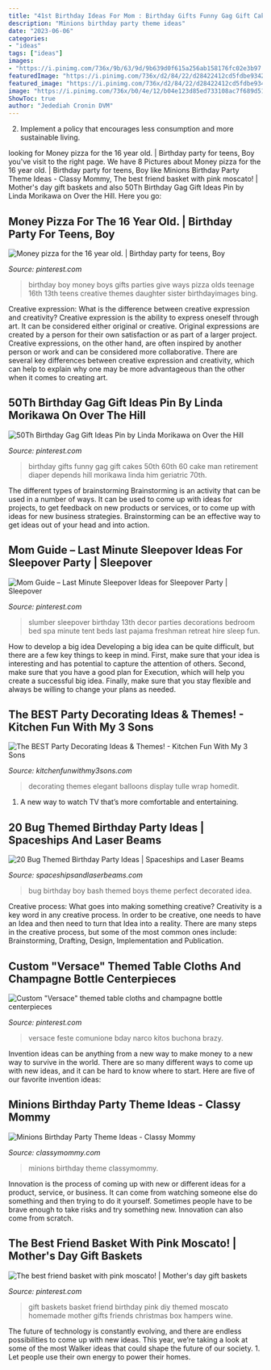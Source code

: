 ```yaml
---
title: "41st Birthday Ideas For Mom : Birthday Gifts Funny Gag Gift Cakes 50th 60th 60 Cake Man Retirement Diaper Depends Hill Morikawa Linda Him Geriatric 70th"
description: "Minions birthday party theme ideas"
date: "2023-06-06"
categories:
- "ideas"
tags: ["ideas"]
images:
- "https://i.pinimg.com/736x/9b/63/9d/9b639d0f615a256ab158176fc02e3b97.jpg"
featuredImage: "https://i.pinimg.com/736x/d2/84/22/d28422412cd5fdbe93427d418609a7ce.jpg"
featured_image: "https://i.pinimg.com/736x/d2/84/22/d28422412cd5fdbe93427d418609a7ce.jpg"
image: "https://i.pinimg.com/736x/b0/4e/12/b04e123d85ed733108ac7f689d51d7a0.jpg"
ShowToc: true
author: "Jedediah Cronin DVM"
---
```



2. Implement a policy that encourages less consumption and more sustainable living. 

	

		
looking for Money pizza for the 16 year old. | Birthday party for teens, Boy you've visit to the right page. We have 8 Pictures about Money pizza for the 16 year old. | Birthday party for teens, Boy like Minions Birthday Party Theme Ideas - Classy Mommy, The best friend basket with pink moscato! | Mother&#039;s day gift baskets and also 50Th Birthday Gag Gift Ideas Pin by Linda Morikawa on Over the Hill. Here you go:
		
    
## Money Pizza For The 16 Year Old. | Birthday Party For Teens, Boy

<img loading=lazy src="https://i.pinimg.com/originals/0d/56/43/0d5643b987636499595b8b7c456b4605.jpg" onerror="this.onerror=null;this.src='https://tse4.mm.bing.net/th?id=OIP.M0bWO1RDurFLkkeTH2gZWAHaJ4&amp;pid=15.1';" alt="Money pizza for the 16 year old. | Birthday party for teens, Boy">

_Source: pinterest.com_

>birthday boy money boys gifts parties give ways pizza olds teenage 16th 13th teens creative themes daughter sister birthdayimages bing. 

	

Creative expression: What is the difference between creative expression and creativity?
Creative expression is the ability to express oneself through art. It can be considered either original or creative. Original expressions are created by a person for their own satisfaction or as part of a larger project. Creative expressions, on the other hand, are often inspired by another person or work and can be considered more collaborative. There are several key differences between creative expression and creativity, which can help to explain why one may be more advantageous than the other when it comes to creating art.

    
## 50Th Birthday Gag Gift Ideas Pin By Linda Morikawa On Over The Hill

<img loading=lazy src="https://i.pinimg.com/736x/9b/63/9d/9b639d0f615a256ab158176fc02e3b97.jpg" onerror="this.onerror=null;this.src='https://tse4.mm.bing.net/th?id=OIP.9BgU4C462yB2Zzt6jJpFiwHaJ3&amp;pid=15.1';" alt="50Th Birthday Gag Gift Ideas Pin by Linda Morikawa on Over the Hill">

_Source: pinterest.com_

>birthday gifts funny gag gift cakes 50th 60th 60 cake man retirement diaper depends hill morikawa linda him geriatric 70th. 

	

The different types of brainstorming
Brainstorming is an activity that can be used in a number of ways. It can be used to come up with ideas for projects, to get feedback on new products or services, or to come up with ideas for new business strategies. Brainstorming can be an effective way to get ideas out of your head and into action.

    
## Mom Guide – Last Minute Sleepover Ideas For Sleepover Party | Sleepover

<img loading=lazy src="https://i.pinimg.com/736x/d2/84/22/d28422412cd5fdbe93427d418609a7ce.jpg" onerror="this.onerror=null;this.src='https://tse1.mm.bing.net/th?id=OIP.BghkZ0fwYpPv9bMnX35RrQHaJ3&amp;pid=15.1';" alt="Mom Guide – Last Minute Sleepover Ideas for Sleepover Party | Sleepover">

_Source: pinterest.com_

>slumber sleepover birthday 13th decor parties decorations bedroom bed spa minute tent beds last pajama freshman retreat hire sleep fun. 

	

How to develop a big idea
Developing a big idea can be quite difficult, but there are a few key things to keep in mind. First, make sure that your idea is interesting and has potential to capture the attention of others. Second, make sure that you have a good plan for Execution, which will help you create a successful big idea. Finally, make sure that you stay flexible and always be willing to change your plans as needed.

    
## The BEST Party Decorating Ideas &amp; Themes! - Kitchen Fun With My 3 Sons

<img loading=lazy src="https://kitchenfunwithmy3sons.com/wp-content/uploads/2016/03/the-best-party-decorating-ideas-and-themes-17.jpg" onerror="this.onerror=null;this.src='https://tse2.mm.bing.net/th?id=OIP.akZrfX1EMY93ZECdfGuinwHaLI&amp;pid=15.1';" alt="The BEST Party Decorating Ideas &amp; Themes! - Kitchen Fun With My 3 Sons">

_Source: kitchenfunwithmy3sons.com_

>decorating themes elegant balloons display tulle wrap homedit. 

	

1. A new way to watch TV that’s more comfortable and entertaining.

    
## 20 Bug Themed Birthday Party Ideas | Spaceships And Laser Beams

<img loading=lazy src="http://spaceshipsandlaserbeams.com/wp-content/uploads/2014/05/Boys-Bug-Bash-Birthday-Party-Decoration-Ideas.jpg" onerror="this.onerror=null;this.src='https://tse1.mm.bing.net/th?id=OIP.1M_pn3jjrbnnw4XbK7djEwHaLG&amp;pid=15.1';" alt="20 Bug Themed Birthday Party Ideas | Spaceships and Laser Beams">

_Source: spaceshipsandlaserbeams.com_

>bug birthday boy bash themed boys theme perfect decorated idea. 

	

Creative process: What goes into making something creative?
Creativity is a key word in any creative process. In order to be creative, one needs to have an Idea and then need to turn that Idea into a reality. There are many steps in the creative process, but some of the most common ones include: Brainstorming, Drafting, Design, Implementation and Publication.

    
## Custom &quot;Versace&quot; Themed Table Cloths And Champagne Bottle Centerpieces

<img loading=lazy src="https://i.pinimg.com/736x/b0/4e/12/b04e123d85ed733108ac7f689d51d7a0.jpg" onerror="this.onerror=null;this.src='https://tse4.mm.bing.net/th?id=OIP.RnioFC_YJUuYbu2fh-lYDQHaMf&amp;pid=15.1';" alt="Custom &quot;Versace&quot; themed table cloths and champagne bottle centerpieces">

_Source: pinterest.com_

>versace feste comunione bday narco kitos buchona brazy. 

	

Invention ideas can be anything from a new way to make money to a new way to survive in the world. There are so many different ways to come up with new ideas, and it can be hard to know where to start. Here are five of our favorite invention ideas:

    
## Minions Birthday Party Theme Ideas - Classy Mommy

<img loading=lazy src="https://classymommy.com/wp-content/uploads/2015/08/IMG_0338.jpg" onerror="this.onerror=null;this.src='https://tse3.mm.bing.net/th?id=OIP.h1rVCe32MWrHIlG6QhjfZgHaFj&amp;pid=15.1';" alt="Minions Birthday Party Theme Ideas - Classy Mommy">

_Source: classymommy.com_

>minions birthday theme classymommy. 

	

Innovation is the process of coming up with new or different ideas for a product, service, or business. It can come from watching someone else do something and then trying to do it yourself. Sometimes people have to be brave enough to take risks and try something new. Innovation can also come from scratch.

    
## The Best Friend Basket With Pink Moscato! | Mother&#039;s Day Gift Baskets

<img loading=lazy src="https://i.pinimg.com/736x/69/2b/60/692b60db09f4d4c824a69d01a12d973e--gift-hampers-gift-baskets.jpg" onerror="this.onerror=null;this.src='https://tse4.mm.bing.net/th?id=OIP.4-A23mN-4u408x0cAscckwHaJ3&amp;pid=15.1';" alt="The best friend basket with pink moscato! | Mother&#039;s day gift baskets">

_Source: pinterest.com_

>gift baskets basket friend birthday pink diy themed moscato homemade mother gifts friends christmas box hampers wine. 

	

The future of technology is constantly evolving, and there are endless possibilities to come up with new ideas. This year, we’re taking a look at some of the most Walker ideas that could shape the future of our society. 1. Let people use their own energy to power their homes.

